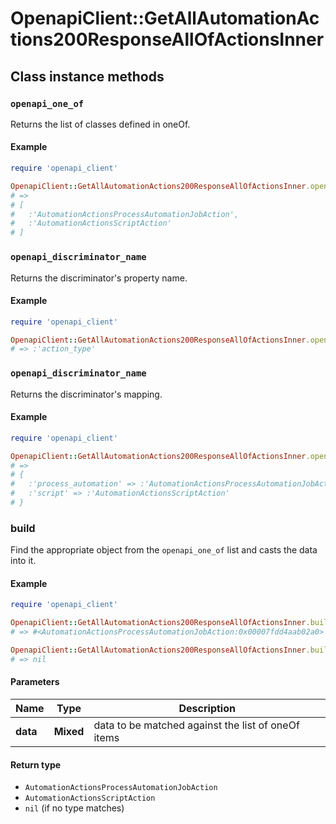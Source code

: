 # OpenapiClient::GetAllAutomationActions200ResponseAllOfActionsInner

## Class instance methods

### `openapi_one_of`

Returns the list of classes defined in oneOf.

#### Example

```ruby
require 'openapi_client'

OpenapiClient::GetAllAutomationActions200ResponseAllOfActionsInner.openapi_one_of
# =>
# [
#   :'AutomationActionsProcessAutomationJobAction',
#   :'AutomationActionsScriptAction'
# ]
```

### `openapi_discriminator_name`

Returns the discriminator's property name.

#### Example

```ruby
require 'openapi_client'

OpenapiClient::GetAllAutomationActions200ResponseAllOfActionsInner.openapi_discriminator_name
# => :'action_type'
```

### `openapi_discriminator_name`

Returns the discriminator's mapping.

#### Example

```ruby
require 'openapi_client'

OpenapiClient::GetAllAutomationActions200ResponseAllOfActionsInner.openapi_discriminator_mapping
# =>
# {
#   :'process_automation' => :'AutomationActionsProcessAutomationJobAction',
#   :'script' => :'AutomationActionsScriptAction'
# }
```

### build

Find the appropriate object from the `openapi_one_of` list and casts the data into it.

#### Example

```ruby
require 'openapi_client'

OpenapiClient::GetAllAutomationActions200ResponseAllOfActionsInner.build(data)
# => #<AutomationActionsProcessAutomationJobAction:0x00007fdd4aab02a0>

OpenapiClient::GetAllAutomationActions200ResponseAllOfActionsInner.build(data_that_doesnt_match)
# => nil
```

#### Parameters

| Name | Type | Description |
| ---- | ---- | ----------- |
| **data** | **Mixed** | data to be matched against the list of oneOf items |

#### Return type

- `AutomationActionsProcessAutomationJobAction`
- `AutomationActionsScriptAction`
- `nil` (if no type matches)

